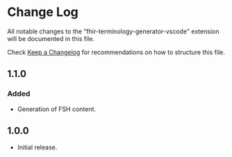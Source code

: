 # Change Log

All notable changes to the "fhir-terminology-generator-vscode" extension will be documented in this file.

Check [Keep a Changelog](http://keepachangelog.com/) for recommendations on how to structure this file.

## 1.1.0

### Added

- Generation of FSH content.

## 1.0.0

- Initial release.